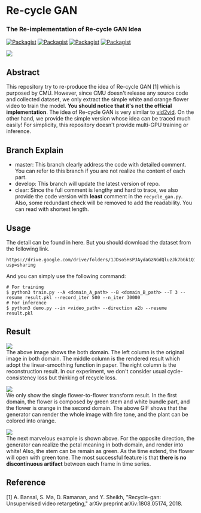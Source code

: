 # Re-cycle GAN
### The Re-implementation of Re-cycle GAN Idea

[![Packagist](https://img.shields.io/badge/Pytorch-0.4.1-red.svg)]()
[![Packagist](https://img.shields.io/badge/Python-3.5.0-blue.svg)]()
[![Packagist](https://img.shields.io/badge/Backend-OpenCV_only-green.svg)]()
[![Packagist](https://img.shields.io/badge/OS-Ubuntu_16.04-orange.svg)]()

![](https://github.com/SunnerLi/recyclegsn/blob/clear/img/recycle.png)

Abstract
---
This repository try to re-produce the idea of Re-cycle GAN [1] which is purposed by CMU. However, since CMU doesn't release any source code and collected dataset, we only extract the simple white and orange flower video to train the model. **You should notice that it's not the official implementation**. The idea of Re-cycle GAN is very similar to [vid2vid](https://github.com/NVIDIA/vid2vid). On the other hand, we provide the simple version whose idea can be traced much easily! For simplicity, this repository doesn't provide multi-GPU training or inference.     

Branch Explain
---
* master: This branch clearly address the code with detailed comment. You can refer to this branch if you are not realize the content of each part.
* develop: This branch will update the latest version of repo.
* clear: Since the full comment is lengthy and hard to trace, we also provide the code version with **least** comment in the `recycle_gan.py`. Also, some redundant check will be removed to add the readability. You can read with shortest length.    

Usage
---
The detail can be found in here. But you should download the dataset from the following link.
```
https://drive.google.com/drive/folders/1JDso5HsPJAydaGzNGdQluzJk7bGk1Q1x?usp=sharing
```
And you can simply use the following command:
```
# For training
$ python3 train.py --A <domain_A_path> --B <domain_B_path> --T 3 --resume result.pkl --record_iter 500 --n_iter 30000
# For inference
$ python3 demo.py --in <video_path> --direction a2b --resume result.pkl
```

Result
---
![](https://github.com/SunnerLi/RecycleGAN/blob/develop/img/recycle_val.png)    
The above image shows the both domain. The left column is the original image in both domain. The middle column is the rendered result which adopt the linear-smoothing function in paper. The right column is the reconstruction result. In our experiment, we don't consider usual cycle-consistency loss but thinking of recycle loss.    

![](https://github.com/SunnerLi/RecycleGAN/blob/develop/img/green_to_orange.gif)    
We only show the single flower-to-flower transform result. In the first domain, the flower is composed by green stem and white bundle part, and the flower is orange in the second domain. The above GIF shows that the generator can render the whole image with fire tone, and the plant can be colored into orange.    

![](https://github.com/SunnerLi/RecycleGAN/blob/develop/img/orange_to_green.gif)    
The next marvelous example is shown above. For the opposite direction, the generator can realize the petal meaning in both domain, and render into white! Also, the stem can be remain as green. As the time extend, the flower will open with green tone. The most successful feature is that **there is no discontinuous artifact** between each frame in time series.    

Reference
---
[1] A. Bansal, S. Ma, D. Ramanan, and Y. Sheikh, "Recycle-gan: Unsupervised video retargeting," arXiv preprint arXiv:1808.05174, 2018.